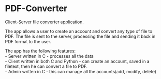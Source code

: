 # PDF-Converter
Client-Server file converter application.

The app allows a user to create an account and convert any type of file to PDF. The file is sent to the server, processing the file and sending it back in PDF format to the user.</br>

The app has the following features:</br>
    - Server written in C - processes all the data</br>
    - Client written in both C and Python - can create an account, saved in a filetext, then he can convert a file to PDF.</br>
    - Admin written in C - this can manage all the accounts(add, modify, delete)</br>
